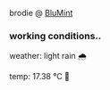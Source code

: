 brodie @ [BluMint](https://www.linkedin.com/company/blumint-io/)

<!--weather_start-->
### working conditions..

weather: light rain 🌧️

temp: 17.38 °C 👕

<!--weather_end-->
